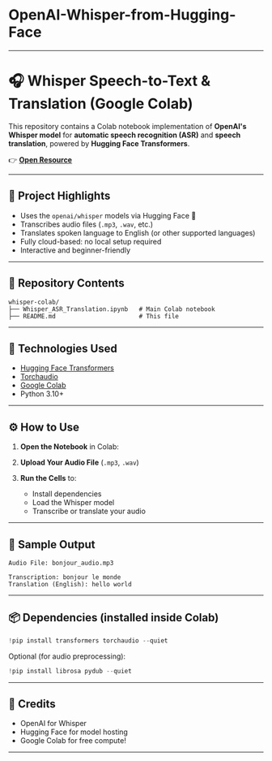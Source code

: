 # OpenAI-Whisper-from-Hugging-Face

---

# 🎧 Whisper Speech-to-Text & Translation (Google Colab)

This repository contains a Colab notebook implementation of **OpenAI's Whisper model** for **automatic speech recognition (ASR)** and **speech translation**, powered by **Hugging Face Transformers**.

👉 **[Open Resource](https://huggingface.co/openai/whisper-large)**

---

## 📌 Project Highlights

* Uses the `openai/whisper` models via Hugging Face 🤗
* Transcribes audio files (`.mp3`, `.wav`, etc.)
* Translates spoken language to English (or other supported languages)
* Fully cloud-based: no local setup required
* Interactive and beginner-friendly

---

## 📁 Repository Contents

```
whisper-colab/
├── Whisper_ASR_Translation.ipynb   # Main Colab notebook
├── README.md                       # This file
```

---

## 🔧 Technologies Used

* [Hugging Face Transformers](https://huggingface.co/docs/transformers/index)
* [Torchaudio](https://pytorch.org/audio/stable/index.html)
* [Google Colab](https://colab.research.google.com/)
* Python 3.10+

---

## ⚙️ How to Use

1. **Open the Notebook** in Colab:

2. **Upload Your Audio File** (`.mp3`, `.wav`)

3. **Run the Cells** to:

   * Install dependencies
   * Load the Whisper model
   * Transcribe or translate your audio

---

## 📝 Sample Output

```text
Audio File: bonjour_audio.mp3

Transcription: bonjour le monde
Translation (English): hello world
```

---

## 📦 Dependencies (installed inside Colab)

```python
!pip install transformers torchaudio --quiet
```

Optional (for audio preprocessing):

```python
!pip install librosa pydub --quiet
```

---

## 🙌 Credits

* OpenAI for Whisper
* Hugging Face for model hosting
* Google Colab for free compute!

---



